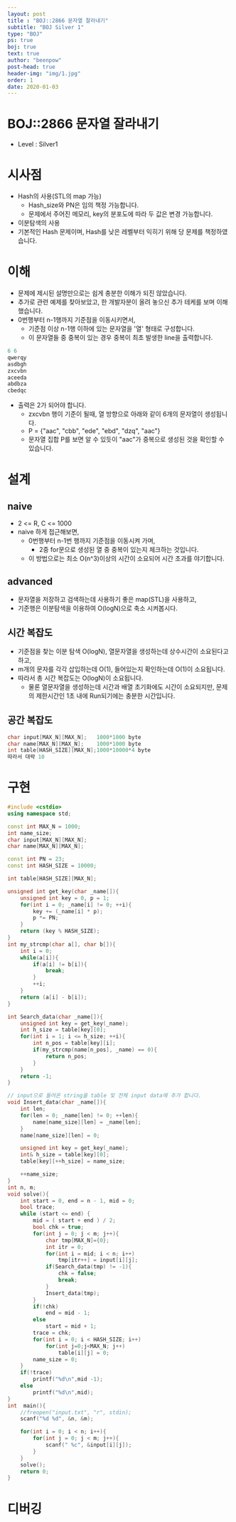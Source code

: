 ```yaml
---
layout: post
title : "BOJ::2866 문자열 잘라내기"
subtitle: "BOJ Silver 1"
type: "BOJ"
ps: true
boj: true
text: true
author: "beenpow"
post-head: true
header-img: "img/1.jpg"
order: 1
date: 2020-01-03
---
```

# BOJ::2866 문자열 잘라내기
[BOJ]:<https://www.acmicpc.net/problem/2866>
- Level : Silver1

# 시사점
- Hash의 사용(STL의 map 가능)
  - Hash_size와 PN은 임의 책정 가능합니다.
  - 문제에서 주어진 메모리, key의 분포도에 따라 두 값은 변경 가능합니다.
- 이분탐색의 사용
- 기본적인 Hash 문제이며, Hash를 낮은 레벨부터 익히기 위해 당 문제를 책정하였습니다.

# 이해

- 문제에 제시된 설명만으로는 쉽게 충분한 이해가 되진 않았습니다.
- 추가로 관련 예제를 찾아보았고, 한 개발자분이 올려 놓으신 추가 테케를 보며 이해했습니다.
- 0번행부터 n-1행까지 기준점을 이동시키면서,
  - 기준점 이상 n-1행 이하에 있는 문자열을 '열' 형태로 구성합니다.
  - 이 문자열들 중 중복이 있는 경우 중복이 최초 발생한 line을 출력합니다.

```cpp
6 6
qwerqy
asdbgh
zxcvbn
aceeda
abdbza
cbedqc
```


- 출력은 2가 되어야 합니다.
  - zxcvbn 행이 기준이 될때, 열 방향으로 아래와 같이 6개의 문자열이 생성됩니다.
  - P = {"aac", "cbb", "ede", "ebd", "dzq", "aac"}
  - 문자열 집합 P를 보면 알 수 있듯이 "aac"가 중복으로 생성된 것을 확인할 수 있습니다.

# 설계

## naive

- 2 <= R, C <= 1000
- naive 하게 접근해보면,
  - 0번행부터 n-1번 행까지 기준점을 이동시켜 가며,
    - 2중 for문으로 생성된 열 중 중복이 있는지 체크하는 것입니다.
  - 이 방법으로는 최소 O(n^3)이상의 시간이 소요되어 시간 초과를 야기합니다.

## advanced

- 문자열을 저장하고 검색하는데 사용하기 좋은 map(STL)을 사용하고,
- 기준행은 이분탐색을 이용하여 O(logN)으로 축소 시켜봅시다.


## 시간 복잡도

- 기준점을 찾는 이분 탐색 O(logN), 열문자열을 생성하는데 상수시간이 소요된다고 하고,
- m개의 문자를 각각 삽입하는데 O(1), 들어있는지 확인하는데 O(1)이 소요됩니다.
- 따라서 총 시간 복잡도는 O(logN)이 소요됩니다.
  - 물론 열문자열을 생성하는데 시간과 배열 초기화에도 시간이 소요되지만, 문제의 제한시간인 1초 내에
    Run되기에는 충분한 시간입니다.

## 공간 복잡도

```cpp
char input[MAX_N][MAX_N];   1000*1000 byte
char name[MAX_N][MAX_N];    1000*1000 byte
int table[HASH_SIZE][MAX_N];1000*10000*4 byte
따라서 대략 10
```
# 구현

```cpp
#include <cstdio>
using namespace std;

const int MAX_N = 1000;
int name_size;
char input[MAX_N][MAX_N];
char name[MAX_N][MAX_N];

const int PN = 23;
const int HASH_SIZE = 10000;

int table[HASH_SIZE][MAX_N];

unsigned int get_key(char _name[]){
    unsigned int key = 0, p = 1;
    for(int i = 0; _name[i] != 0; ++i){
        key += (_name[i] * p);
        p *= PN;
    }
    return (key % HASH_SIZE);
}
int my_strcmp(char a[], char b[]){
    int i = 0;
    while(a[i]){
        if(a[i] != b[i]){
            break;
        }
        ++i;
    }
    return (a[i] - b[i]);
}

int Search_data(char _name[]){
    unsigned int key = get_key(_name);
    int h_size = table[key][0];
    for(int i = 1; i <= h_size; ++i){
        int n_pos = table[key][i];
        if(my_strcmp(name[n_pos], _name) == 0){
            return n_pos;
        }
    }
    return -1;
}

// input으로 들어온 string을 table 및 전체 input data에 추가 합니다.
void Insert_data(char _name[]){
    int len;
    for(len = 0; _name[len] != 0; ++len){
        name[name_size][len] = _name[len];
    }
    name[name_size][len] = 0;

    unsigned int key = get_key(_name);
    int& h_size = table[key][0];
    table[key][++h_size] = name_size;

    ++name_size;
}
int n, m;
void solve(){
    int start = 0, end = n - 1, mid = 0;
    bool trace;
    while (start <= end) {
        mid = ( start + end ) / 2;
        bool chk = true;
        for(int j = 0; j < m; j++){
            char tmp[MAX_N]={0};
            int itr = 0;
            for(int i = mid; i < n; i++)
                tmp[itr++] = input[i][j];
            if(Search_data(tmp) != -1){
                chk = false;
                break;
            }
            Insert_data(tmp);
        }
        if(!chk)
            end = mid - 1;
        else
            start = mid + 1;
        trace = chk;
        for(int i = 0; i < HASH_SIZE; i++)
            for(int j=0;j<MAX_N; j++)
                table[i][j] = 0;
        name_size = 0;
    }
    if(!trace)
        printf("%d\n",mid -1);
    else
        printf("%d\n",mid);
}
int  main(){
    //freopen("input.txt", "r", stdin);
    scanf("%d %d", &n, &m);

    for(int i = 0; i < n; i++){
        for(int j = 0; j < m; j++){
            scanf(" %c", &input[i][j]);
        }
    }
    solve();
    return 0;
}
```

# 디버깅

